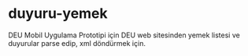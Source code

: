 # duyuru-yemek
DEU Mobil Uygulama Prototipi için DEU web sitesinden yemek listesi ve duyurular parse edip, xml döndürmek için.
